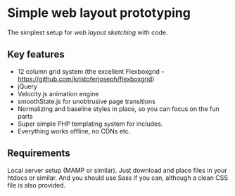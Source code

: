 # Simple web layout prototyping
The simplest setup for _web layout sketching_ with code.

## Key features
* 12 column grid system (the excellent Flexboxgrid – https://github.com/kristoferjoseph/flexboxgrid)
* jQuery
* Velocity.js animation engine
* smoothState.js for unobtrusive page transitions
* Normalizing and baseline styles in place, so you can focus on the fun parts
* Super simple PHP templating system for includes.
* Everything works offline, no CDNs etc.

## Requirements
Local server setup (MAMP or similar). Just download and place files in your htdocs or similar. And you should use Sass if you can, although a clean CSS file is also provided.